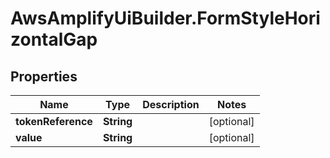 # AwsAmplifyUiBuilder.FormStyleHorizontalGap

## Properties

Name | Type | Description | Notes
------------ | ------------- | ------------- | -------------
**tokenReference** | **String** |  | [optional] 
**value** | **String** |  | [optional] 


